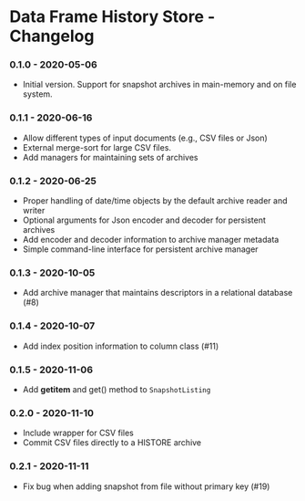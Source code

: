 # Data Frame History Store - Changelog

### 0.1.0 - 2020-05-06

* Initial version. Support for snapshot archives in main-memory and on file system.


### 0.1.1 - 2020-06-16

* Allow different types of input documents (e.g., CSV files or Json)
* External merge-sort for large CSV files.
* Add managers for maintaining sets of archives


### 0.1.2 - 2020-06-25

* Proper handling of date/time objects by the default archive reader and writer
* Optional arguments for Json encoder and decoder for persistent archives
* Add encoder and decoder information to archive manager metadata
* Simple command-line interface for persistent archive manager


### 0.1.3 - 2020-10-05

* Add archive manager that maintains descriptors in a relational database (\#8)


### 0.1.4 - 2020-10-07

* Add index position information to column class (\#11)


### 0.1.5 - 2020-11-06

* Add __getitem__ and get() method to `SnapshotListing`


### 0.2.0 - 2020-11-10

* Include wrapper for CSV files
* Commit CSV files directly to a HISTORE archive


### 0.2.1 - 2020-11-11

* Fix bug when adding snapshot from file without primary key (\#19)
